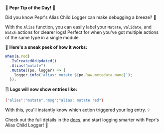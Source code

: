 🚀 **Pepr Tip of the Day!** 🚀

Did you know Pepr's Alias Child Logger can make debugging a breeze? 🎯

With the `Alias` function, you can easily label your `Mutate`, `Validate`, and `Watch` actions for clearer logs! Perfect for when you've got multiple actions of the same type in a single module.

👀 **Here's a sneak peek of how it works:**
```ts
When(a.Pod)
  .IsCreatedOrUpdated()
  .Alias("mutate")
  .Mutate((po, logger) => {
    logger.info(`alias: mutate ${po.Raw.metadata.name}`);
  });
```

🗒️ **Logs will now show entries like:**
```bash
{"alias":"mutate","msg":"alias: mutate red"}
```

With this, you'll instantly know which action triggered your log entry. 💡

Check out the full details in the [docs](https://docs.pepr.dev/v0.37.2/user-guide/actions/using-alias-child-logger/), and start logging smarter with Pepr's Alias Child Logger! 🎉